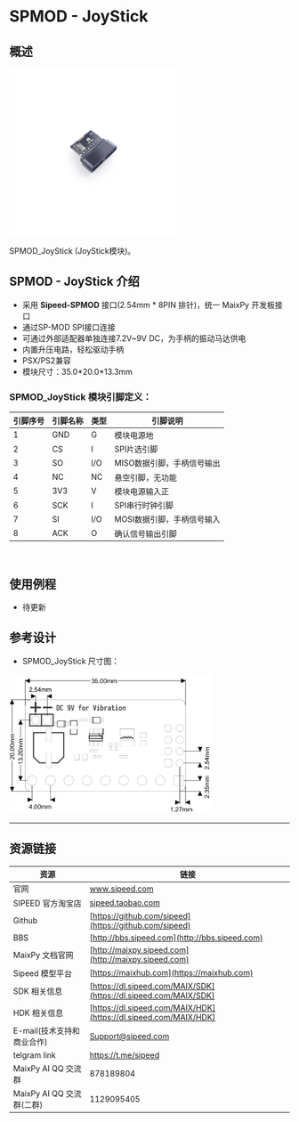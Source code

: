 # SPMOD - JoyStick


## 概述

<img src="../../assets/spmod/spmod_joystick/sp_joystick.png"  width="" height="300" />

SPMOD_JoyStick (JoyStick模块)。

## SPMOD - JoyStick 介绍

- 采用 **Sipeed-SPMOD** 接口(2.54mm * 8PIN 排针)，统一 MaixPy 开发板接口
- 通过SP-MOD SPI接口连接
- 可通过外部适配器单独连接7.2V~9V DC，为手柄的振动马达供电
- 内置升压电路，轻松驱动手柄
- PSX/PS2兼容
- 模块尺寸：35.0\*20.0\*13.3mm


###  SPMOD_JoyStick 模块引脚定义：

| 引脚序号  | 引脚名称 | 类型  | 引脚说明    |
| -------- | -------- | ---- | ---------- |
| 1 | GND | G | 模块电源地 |
| 2 | CS | I | SPI片选引脚 |
| 3 | SO | I/O | MISO数据引脚，手柄信号输出 |
| 4 | NC | NC | 悬空引脚，无功能 |
| 5 | 3V3 | V | 模块电源输入正 |
| 6 | SCK | I | SPI串行时钟引脚 |
| 7 | SI | I/O | MOSI数据引脚，手柄信号输入 |
| 8 | ACK | O | 确认信号输出引脚 |

<img src="" width="500" />


## 使用例程

- 待更新

## 参考设计

- SPMOD_JoyStick 尺寸图：

<img src="../../assets/spmod/spmod_joystick/sipeed_spmod_joystick.png" height="250" />

-----

## 资源链接

| 资源 | 链接 |
| --- | --- |
| 官网 | www.sipeed.com |
| SIPEED 官方淘宝店 |[sipeed.taobao.com](sipeed.taobao.com) |
|Github | [https://github.com/sipeed](https://github.com/sipeed) |
|BBS | [http://bbs.sipeed.com](http://bbs.sipeed.com) |
|MaixPy 文档官网 | [http://maixpy.sipeed.com](http://maixpy.sipeed.com) |
|Sipeed 模型平台 | [https://maixhub.com](https://maixhub.com) |
|SDK 相关信息 | [https://dl.sipeed.com/MAIX/SDK](https://dl.sipeed.com/MAIX/SDK) |
|HDK 相关信息 | [https://dl.sipeed.com/MAIX/HDK](https://dl.sipeed.com/MAIX/HDK) |
|E-mail(技术支持和商业合作) | [Support@sipeed.com](mailto:support@sipeed.com) |
|telgram link | https://t.me/sipeed |
|MaixPy AI QQ 交流群 | 878189804 |
|MaixPy AI QQ 交流群(二群) | 1129095405 |
